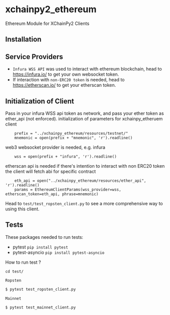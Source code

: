 # xchainpy2_ethereum

Ethereum Module for XChainPy2 Clients

## Installation

## Service Providers
- ``Infura WSS API`` was used to interact with ethereum blockchain, head to https://infura.io/ to get your own websocket token.
- If interaction with ``non-ERC20 token`` is needed, head to https://etherscan.io/ to get your etherscan token.

## Initialization of Client
Pass in your infura WSS api token as network, and pass your ether token as ether_api (not enforced).
initialization of parameters for xchainpy_etheruem client
```
    prefix = "../xchainpy_ethereum/resources/testnet/"
    mnemonic = open(prefix + "mnemonic", 'r').readline()
``` 
web3 websocket provider is needed, e.g. infura
```
    wss = open(prefix + "infura", 'r').readline()
```
etherscan api is needed if there's intention to interact with non ERC20 token
the client will fetch abi for specific contract
```
    eth_api = open("../xchainpy_ethereum/resources/ether_api", 'r').readline()
    params = EthereumClientParams(wss_provider=wss, etherscan_token=eth_api, phrase=mnemonic)
```

Head to ``test/test_ropsten_client.py`` to see a
more comprehensive way to using this client.
## Tests

These packages needed to run tests:

- pytest `pip install pytest`
- pytest-asyncio `pip install pytest-asyncio`

How to run test ?

```angular2html
cd test/
```
``Ropsten``
```bash
$ pytest test_ropsten_client.py
```
``Mainnet``
```bash
$ pytest test_mainnet_client.py
```